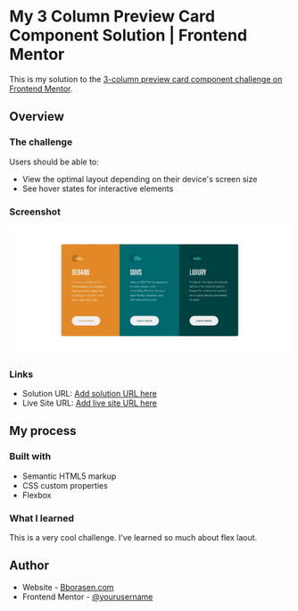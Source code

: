 # My 3 Column Preview Card Component Solution | Frontend Mentor

This is my solution to the [3-column preview card component challenge on Frontend Mentor](https://www.frontendmentor.io/challenges/3column-preview-card-component-pH92eAR2-).

## Overview

### The challenge

Users should be able to:

- View the optimal layout depending on their device's screen size
- See hover states for interactive elements

### Screenshot

![](./screenshot.jpg)

### Links

- Solution URL: [Add solution URL here](https://your-solution-url.com)
- Live Site URL: [Add live site URL here](https://your-live-site-url.com)

## My process

### Built with

- Semantic HTML5 markup
- CSS custom properties
- Flexbox

### What I learned

This is a very cool challenge. I've learned so much about flex laout.

## Author

- Website - [Bborasen.com](http://bborasen.com)
- Frontend Mentor - [@yourusername](https://www.frontendmentor.io/profile/bora-sen)
